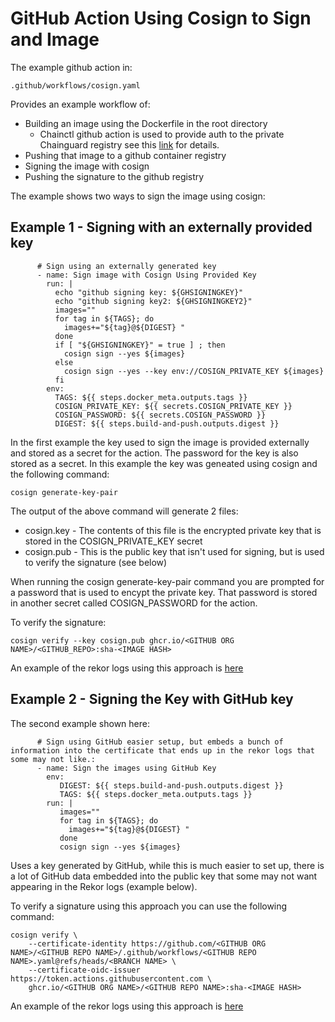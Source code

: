 # GitHub Action Using Cosign to Sign and Image
The example github action in:
```
.github/workflows/cosign.yaml
```

Provides an example workflow of:
- Building an image using the Dockerfile in the root directory
  - Chainctl github action is used to provide auth to the private Chainguard registry see this [link](https://edu.chainguard.dev/chainguard/administration/assumable-ids/identity-examples/github-identity/) for details.
- Pushing that image to a github container registry
- Signing the image with cosign
- Pushing the signature to the github registry

The example shows two ways to sign the image using cosign:
## Example 1 - Signing with an externally provided key
```
      # Sign using an externally generated key
      - name: Sign image with Cosign Using Provided Key
        run: |
          echo "github signing key: ${GHSIGNINGKEY}"
          echo "github signing key2: ${GHSIGNINGKEY2}"
          images=""
          for tag in ${TAGS}; do
            images+="${tag}@${DIGEST} "
          done
          if [ "${GHSIGNINGKEY}" = true ] ; then
            cosign sign --yes ${images}
          else
            cosign sign --yes --key env://COSIGN_PRIVATE_KEY ${images}
          fi
        env:
          TAGS: ${{ steps.docker_meta.outputs.tags }}
          COSIGN_PRIVATE_KEY: ${{ secrets.COSIGN_PRIVATE_KEY }}
          COSIGN_PASSWORD: ${{ secrets.COSIGN_PASSWORD }}
          DIGEST: ${{ steps.build-and-push.outputs.digest }}

```
In the first example the key used to sign the image is provided externally and stored as a secret for the action.  The password for the key is also stored as a secret.  In this example the key was geneated using cosign and the following command:
```
cosign generate-key-pair
```

The output of the above command will generate 2 files:
- cosign.key - The contents of this file is the encrypted private key that is stored in the COSIGN_PRIVATE_KEY secret
- cosign.pub - This is the public key that isn't used for signing, but is used to verify the signature (see below)

When running the cosign generate-key-pair command you are prompted for a password that is used to encypt the private key. That password is stored in another secret called COSIGN_PASSWORD for the action.

To verify the signature:
```
cosign verify --key cosign.pub ghcr.io/<GITHUB ORG NAME>/<GITHUB_REPO>:sha-<IMAGE HASH>
```
An example of the rekor logs using this approach is [here](https://search.sigstore.dev/?logIndex=181872174) 

## Example 2 - Signing the Key with GitHub key
The second example shown here:
```
      # Sign using GitHub easier setup, but embeds a bunch of information into the certificate that ends up in the rekor logs that some may not like.:
      - name: Sign the images using GitHub Key
        env:
           DIGEST: ${{ steps.build-and-push.outputs.digest }}
           TAGS: ${{ steps.docker_meta.outputs.tags }}
        run: |
           images=""
           for tag in ${TAGS}; do
             images+="${tag}@${DIGEST} "
           done
           cosign sign --yes ${images}
```

Uses a key generated by GitHub, while this is much easier to set up, there is a lot of GitHub data embedded into the public key that some may not want appearing in the Rekor logs (example below).

To verify a signature using this approach you can use the following command:
```
cosign verify \
    --certificate-identity https://github.com/<GITHUB ORG NAME>/<GITHUB REPO NAME>/.github/workflows/<GITHUB REPO NAME>.yaml@refs/heads/<BRANCH NAME> \
    --certificate-oidc-issuer https://token.actions.githubusercontent.com \
    ghcr.io/<GITHUB ORG NAME>/<GITHUB REPO NAME>:sha-<IMAGE HASH>
```
An example of the rekor logs using this approach is [here](https://search.sigstore.dev/?logIndex=181872195) 


